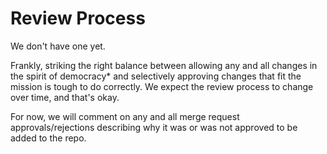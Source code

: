 # Review Process

We don't have one yet. 

Frankly, striking the right balance between allowing any and all changes in the spirit of democracy* and selectively approving changes that fit the mission is tough to do correctly. We expect the review process to change over time, and that's okay.

For now, we will comment on any and all merge request approvals/rejections describing why it was or was not approved to be added to the repo.